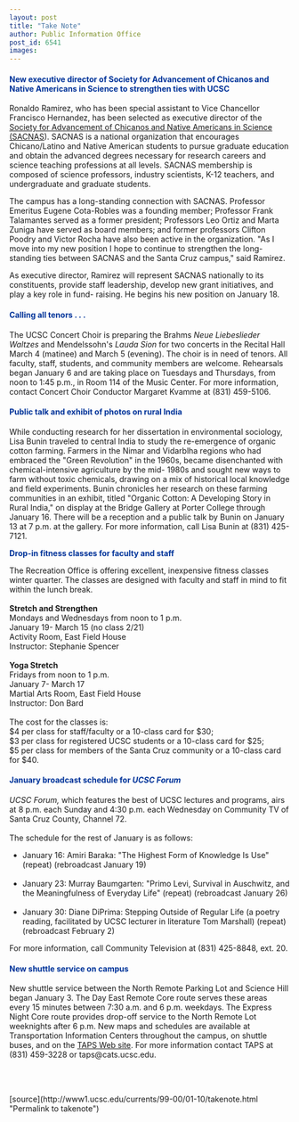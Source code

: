 ```yaml
---
layout: post
title: "Take Note"
author: Public Information Office
post_id: 6541
images:
---
```


<h4>
  <font color="#003399">New executive director of Society for Advancement of Chicanos and Native Americans in Science to strengthen ties with UCSC</font>
</h4>
<p>
  Ronaldo Ramirez, who has been special assistant to Vice Chancellor Francisco Hernandez, has been selected as executive director of the <a href="http://www.sacnas.org/index.html">Society for Advancement of Chicanos and Native Americans in Science (SACNAS</a>). SACNAS is a national organization that encourages Chicano/Latino and Native American students to pursue graduate education and obtain the advanced degrees necessary for research careers and science teaching professions at all levels. SACNAS membership is composed of science professors, industry scientists, K-12 teachers, and undergraduate and graduate students.
</p>
<p>
  The campus has a long-standing connection with SACNAS. Professor Emeritus Eugene Cota-Robles was a founding member; Professor Frank Talamantes served as a former president; Professors Leo Ortiz and Marta Zuniga have served as board members; and former professors Clifton Poodry and Victor Rocha have also been active in the organization. "As I move into my new position I hope to continue to strengthen the long-standing ties between SACNAS and the Santa Cruz campus," said Ramirez.
</p>
<p>
  As executive director, Ramirez will represent SACNAS nationally to its constituents, provide staff leadership, develop new grant initiatives, and play a key role in fund- raising. He begins his new position on January 18.
</p>
<h4>
  <font color="#003399">Calling all tenors . . .</font>
</h4>
<p>
  The UCSC Concert Choir is preparing the Brahms <i>Neue Liebeslieder Waltzes</i> and Mendelssohn's <i>Lauda Sion</i> for two concerts in the Recital Hall March 4 (matinee) and March 5 (evening). The choir is in need of tenors. All faculty, staff, students, and community members are welcome. Rehearsals began January 6 and are taking place on Tuesdays and Thursdays, from noon to 1:45 p.m., in Room 114 of the Music Center. For more information, contact Concert Choir Conductor Margaret Kvamme at (831) 459-5106.
</p>
<h4>
  <font color="#003399">Public talk and exhibit of photos on rural India</font>
</h4>
<p>
  While conducting research for her dissertation in environmental sociology, Lisa Bunin traveled to central India to study the re-emergence of organic cotton farming. Farmers in the Nimar and Vidarblha regions who had embraced the "Green Revolution" in the 1960s, became disenchanted with chemical-intensive agriculture by the mid- 1980s and sought new ways to farm without toxic chemicals, drawing on a mix of historical local knowledge and field experiments. Bunin chronicles her research on these farming communities in an exhibit, titled "Organic Cotton: A Developing Story in Rural India," on display at the Bridge Gallery at Porter College through January 16. There will be a reception and a public talk by Bunin on January 13 at 7 p.m. at the gallery. For more information, call Lisa Bunin at (831) 425-7121.
</p>
<p>
  <font color="#003399"><b>Drop-in fitness classes for faculty and staff</b></font>
</p>
<p>
  The Recreation Office is offering excellent, inexpensive fitness classes winter quarter. The classes are designed with faculty and staff in mind to fit within the lunch break.<br>
  <br>
  <b>Stretch and Strengthen</b><br>
  Mondays and Wednesdays from noon to 1 p.m.<br>
  January 19- March 15 (no class 2/21)<br>
  Activity Room, East Field House<br>
  Instructor: Stephanie Spencer<br>
  <br>
  <b>Yoga Stretch</b><br>
  Fridays from noon to 1 p.m.<br>
  January 7- March 17<br>
  Martial Arts Room, East Field House<br>
  Instructor: Don Bard<br>
  <br>
  The cost for the classes is:<br>
  $4 per class for staff/faculty or a 10-class card for $30;<br>
  $3 per class for registered UCSC students or a 10-class card for $25;<br>
  $5 per class for members of the Santa Cruz community or a 10-class card for $40.
</p>
<h4>
  <font color="#003399">January broadcast schedule for <i>UCSC Forum</i></font>
</h4>
<p>
  <i>UCSC Forum,</i> which features the best of UCSC lectures and programs, airs at 8 p.m. each Sunday and 4:30 p.m. each Wednesday on Community TV of Santa Cruz County, Channel 72.<br>
  <br>
  The schedule for the rest of January is as follows:
</p>
<ul>
  <li>January 16: Amiri Baraka: "The Highest Form of Knowledge Is Use" (repeat) (rebroadcast January 19)<br>
    <br>
  </li>
  <li>January 23: Murray Baumgarten: "Primo Levi, Survival in Auschwitz, and the Meaningfulness of Everyday Life" (repeat) (rebroadcast January 26)<br>
    <br>
  </li>
  <li>January 30: Diane DiPrima: Stepping Outside of Regular Life (a poetry reading, facilitated by UCSC lecturer in literature Tom Marshall) (repeat) (rebroadcast February 2)
  </li>
</ul>
<p>
  For more information, call Community Television at (831) 425-8848, ext. 20.
</p>
<h4>
  <font color="#003399">New shuttle service on campus</font>
</h4>
<p>
  New shuttle service between the North Remote Parking Lot and Science Hill began January 3. The Day East Remote Core route serves these areas every 15 minutes between 7:30 a.m. and 6 p.m. weekdays. The Express Night Core route provides drop-off service to the North Remote Lot weeknights after 6 p.m. New maps and schedules are available at Transportation Information Centers throughout the campus, on shuttle buses, and on the <a href="http://www2.ucsc.edu/taps/maps.html">TAPS Web site</a>. For more information contact TAPS at (831) 459-3228 or taps@cats.ucsc.edu.
</p>
<p>
  <font color="#000000"><br></font><br>
  <img align="bottom" alt=" " border="0" height="1" src="../../images/trans.gif" width="385">
</p>
[source](http://www1.ucsc.edu/currents/99-00/01-10/takenote.html "Permalink to takenote")
